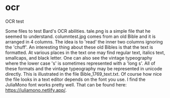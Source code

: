 # ocr
OCR test

Some files to test Bard's OCR abilities. tale.png is a simple file that he seemed to understand. columntest.jpg comes from an old Bible and it is arranged in 4 columns. The idea is to 'read' the inner two columns ignoring the 'chuff'. An interesting thing about these old Bibles is that the text is formatted. At various places in the text one may find regular text, italics text, smallcaps, and black letter. One can also see the vintage typeography where the lower case 's' is sometimes represented with a 'long s'. All of these formats and the vintage typeography may be represented in unicode directly. This is illustrated in the file Bible_1769_text.txt. Of course how nice the file looks in a text editor depends on the font you use. I find the JuliaMono font works pretty well. That can be found here: https://juliamono.netlify.app/.
